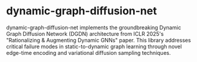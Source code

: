 # dynamic-graph-diffusion-net
dynamic-graph-diffusion-net implements the groundbreaking Dynamic Graph Diffusion Network (DGDN) architecture from ICLR 2025's "Rationalizing &amp; Augmenting Dynamic GNNs" paper. This library addresses critical failure modes in static-to-dynamic graph learning through novel edge-time encoding and variational diffusion sampling techniques.
